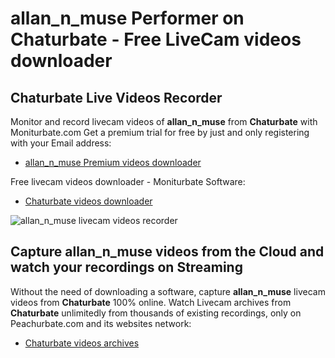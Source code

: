 # allan_n_muse Performer on Chaturbate - Free LiveCam videos downloader

## Chaturbate Live Videos Recorder

Monitor and record livecam videos of **allan_n_muse** from **Chaturbate** with Moniturbate.com
Get a premium trial for free by just and only registering with your Email address:
* [allan_n_muse Premium videos downloader](https://moniturbate.com/request-demo-licence-key.html)

Free livecam videos downloader - Moniturbate Software:
* [Chaturbate videos downloader](https://moniturbate.com/moniturbate-download-software.html)

![allan_n_muse livecam videos recorder](https://peachurnet.com/templates/moniturbate-software.png)


## Capture allan_n_muse videos from the Cloud and watch your recordings on Streaming

Without the need of downloading a software, capture **allan_n_muse** livecam videos from **Chaturbate** 100% online.
Watch Livecam archives from **Chaturbate** unlimitedly from thousands of existing recordings, only on Peachurbate.com and its websites network:
* [Chaturbate videos archives](https://peachurnet.com/)